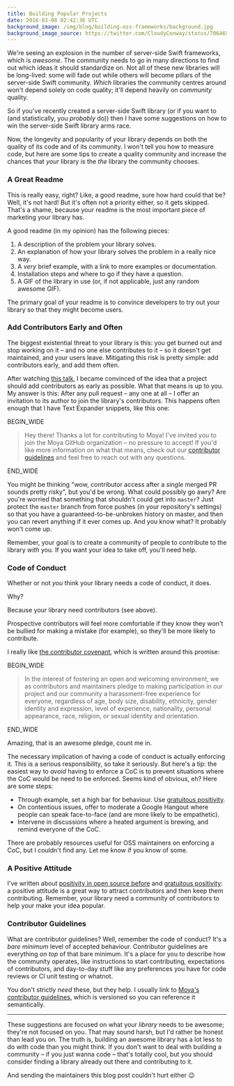 ```yaml
---
title: Building Popular Projects
date: 2016-03-08 02:42:36 UTC
background_image: /img/blog/building-oss-frameworks/background.jpg
background_image_source: https://twitter.com/CloudyConway/status/706465122202603522
---
```


We're seeing an explosion in the number of server-side Swift frameworks, which is _awesome_. The community needs to go in many directions to find out which ideas it should standardize on. Not all of these new libraries will be long-lived: some will fade out while others will become pillars of the server-side Swift community. _Which_ libraries the community centres around won't depend solely on code quality; it'll depend heavily on _community_ quality.

So if you've recently created a server-side Swift library (or if you want to (and statistically, you _probably_ do)) then I have some suggestions on how to win the server-side Swift library arms race.

<!-- more -->

Now, the longevity and popularity of your library depends on both the quality of its code and of its community. I won't tell you how to measure code, but here are some tips to create a quality community and increase the chances that _your_ library is the _the_ library the community chooses.

### A Great Readme

This is really easy, right? Like, a good readme, sure how hard could that be? Well, it's not hard! But it's often not a priority either, so it gets skipped. That's a shame, because your readme is the most important piece of marketing your library has.

A good readme (in my opinion) has the following pieces:

1. A description of the problem your library solves.
1. An explanation of how your library solves the problem in a really nice way.
1. A _very_ brief example, with a link to more examples or documentation.
1. Installation steps and where to go if they have a question.
1. A GIF of the library in use (or, if not applicable, just any random awesome GIF).

The primary goal of your readme is to convince developers to try out your library so that they might become users.

### Add Contributors Early and Often

The biggest existential threat to your library is this: you get burned out and stop working on it – and no one else contributes to it – so it doesn't get maintained, and your users leave. Mitigating this risk is pretty simple: add contributors early, and add them often.

After watching [this talk](https://www.youtube.com/watch?v=e_-qV8waPVM), I became convinced of the idea that a project should add contributors as early as possible. What that means is up to you. My answer is this: After any pull request – any one at all – I offer an invitation to its author to join the library's contributors. This happens often enough that I have Text Expander snippets, like this one:

BEGIN_WIDE

> Hey there! Thanks a lot for contributing to Moya! I've invited you to join the Moya GitHub organization – no pressure to accept! If you'd like more information on what that means, check out our [contributor guidelines](https://github.com/Moya/contributors) and feel free to reach out with any questions.

END_WIDE

You might be thinking "wow, contributor access after a _single_ merged PR sounds pretty risky", but you'd be wrong. What could possibly go awry? Are you're worried that something that shouldn't could get into `master`? Just protect the `master` branch from force pushes (in your repository's settings) so that you have a guaranteed-to-be-unbroken history on master, and then you can revert anything if it ever comes up. And you know what? It probably won't come up.

Remember, your goal is to create a community of people to contribute to the library _with_ you. If you want your idea to take off, you'll need help.

### Code of Conduct

Whether or not _you_ think your library needs a code of conduct, it does.

Why? 

Because your library need contributors (see above). 

Prospective contributors will feel more comfortable if they know they won't be bullied for making a mistake (for example), so they'll be more likely to contribute.

I really like [the contributor covenant](http://contributor-covenant.org), which is written around this promise:

BEGIN_WIDE

> In the interest of fostering an open and welcoming environment, we as contributors and maintainers pledge to making participation in our project and our community a harassment-free experience for everyone, regardless of age, body size, disability, ethnicity, gender identity and expression, level of experience, nationality, personal appearance, race, religion, or sexual identity and orientation.

END_WIDE

Amazing, that is an awesome pledge, count me in.

The necessary implication of having a code of conduct is actually enforcing it. This is a serious responsibility, so take it seriously. But here's a tip: the easiest way to _avoid_ having to enforce a CoC is to prevent situations where the CoC would be need to be enforced. Seems kind of obvious, eh? Here are some steps:

- Through example, set a high bar for behaviour. Use [gratuitous positivity](/blog/gratuitous-positivity/).
- On contentious issues, offer to moderate a Google Hangout where people can speak face-to-face (and are more likely to be empathetic).
- Intervene in discussions where a heated argument is brewing, and remind everyone of the CoC.

There are probably resources useful for OSS maintainers on enforcing a CoC, but I couldn't find any. Let me know if you know of some.

### A Positive Attitude

I've written about [positivity in open source before](/blog/minswan-for-ios/) and [gratuitous positivity](/blog/gratuitous-positivity/): a positive attitude is a great way to attract contributors and then keep them contributing. Remember, your library need a community of contributors to help your make your idea popular.

### Contributor Guidelines

What are contributor guidelines? Well, remember the code of conduct? It's a _bare minimum_ level of accepted behaviour. Contributor guidelines are everything _on top_ of that bare minimum. It's a place for you to describe how the community operates, like instructions to start contributing, expectations of contributors, and day-to-day stuff like any preferences you have for code reviews or CI unit testing or whatnot.

You don't strictly _need_ these, but they help. I usually link to [Moya's contributor guidelines](https://github.com/Moya/contributors), which is versioned so you can reference it semantically.

---

These suggestions are focused on what your _library_ needs to be awesome; they're not focused on you. That may sound harsh, but I'd rather be honest than lead you on. The truth is, building an awesome library has a lot less to do with code than you might think. If you don't want to deal with building a community – if you just wanna code – that's totally cool, but you should consider finding a library already out there and contributing to it. 

And sending the maintainers this blog post couldn't hurt either 😉
